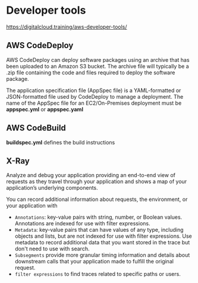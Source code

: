 # Developer tools

https://digitalcloud.training/aws-developer-tools/

## AWS CodeDeploy 

AWS CodeDeploy can deploy software packages using an archive that has been uploaded to an Amazon S3 bucket. The archive file will typically be a .zip file containing the code and files required to deploy the software package.

The application specification file (AppSpec file) is a YAML-formatted or JSON-formatted file used by CodeDeploy to manage a deployment. The name of the AppSpec file for an EC2/On-Premises deployment must be **appspec.yml** or **appspec.yaml**

## AWS CodeBuild

**buildspec.yml** defines the build instructions

## X-Ray

Analyze and debug your application providing an end-to-end view of requests as they travel through your application and shows a map of your application’s underlying components.

You can record additional information about requests, the environment, or your application with 
* `Annotations`: key-value pairs with string, number, or Boolean values. Annotations are indexed for use with filter expressions.
* `Metadata`: key-value pairs that can have values of any type, including objects and lists, but are not indexed for use with filter expressions. Use metadata to record additional data that you want stored in the trace but don't need to use with search.
* `Subsegments` provide more granular timing information and details about downstream calls that your application made to fulfill the original request.
* `filter expressions` to find traces related to specific paths or users.